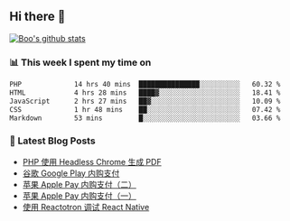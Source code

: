 ## Hi there 👋

[![Boo's github stats](https://github-readme-stats.vercel.app/api?username=0xAiKang)](https://github.com/anuraghazra/github-readme-stats)

<!-- [![Most Used Langs](https://github-readme-stats.vercel.app/api/top-langs/?username=0xAiKang)](https://github.com/anuraghazra/github-readme-stats) -->

### 📊 This week I spent my time on
<!--START_SECTION:waka-->

```txt
PHP             14 hrs 40 mins  ███████████████░░░░░░░░░░   60.32 %
HTML            4 hrs 28 mins   ████▓░░░░░░░░░░░░░░░░░░░░   18.41 %
JavaScript      2 hrs 27 mins   ██▓░░░░░░░░░░░░░░░░░░░░░░   10.09 %
CSS             1 hr 48 mins    ██░░░░░░░░░░░░░░░░░░░░░░░   07.42 %
Markdown        53 mins         █░░░░░░░░░░░░░░░░░░░░░░░░   03.66 %
```

<!--END_SECTION:waka-->

### 📕 Latest Blog Posts
<!-- BLOG-POST-LIST:START -->
- [PHP 使用 Headless Chrome 生成 PDF](https://www.0x2beace.com/php-uses-headless-chrome-to-generate-pdf/)
- [谷歌 Google Play 内购支付](https://www.0x2beace.com/google-in-app-purchase-payment/)
- [苹果 Apple Pay 内购支付（二）](https://www.0x2beace.com/apple-in-app-purchase-payment-2/)
- [苹果 Apple Pay 内购支付（一）](https://www.0x2beace.com/apple-in-app-purchase-payment-1/)
- [使用 Reactotron 调试 React Native](https://www.0x2beace.com/debug-react-native-using-reactotron/)
<!-- BLOG-POST-LIST:END -->

